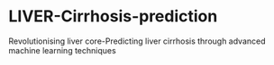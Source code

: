 # LIVER-Cirrhosis-prediction
Revolutionising liver core-Predicting liver cirrhosis through advanced machine learning techniques
